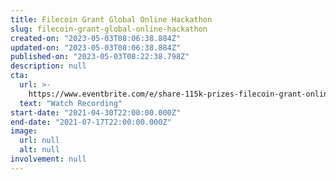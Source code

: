 ```yaml
---
title: Filecoin Grant Global Online Hackathon
slug: filecoin-grant-global-online-hackathon
created-on: "2023-05-03T08:06:38.884Z"
updated-on: "2023-05-03T08:06:38.884Z"
published-on: "2023-05-03T08:22:38.798Z"
description: null
cta:
  url: >-
    https://www.eventbrite.com/e/share-115k-prizes-filecoin-grant-online-hackathon-may-1-july-18-registration-159309796891
  text: "Watch Recording"
start-date: "2021-04-30T22:00:00.000Z"
end-date: "2021-07-17T22:00:00.000Z"
image:
  url: null
  alt: null
involvement: null
---
```

